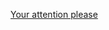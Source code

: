 ---
layout: post
wordpress_id: 1248
wordpress_url: http://noesbueno.com/archives/1248
date: '2011-09-08 17:02:16 -0500'
date_gmt: '2011-09-08 22:02:16 -0500'
body: |
  <p><a href="http://feedproxy.google.com/~r/37signals/beMH/~3/bucHHd6m0fM/3001-your-attention-please">Your attention please</a></p>
---